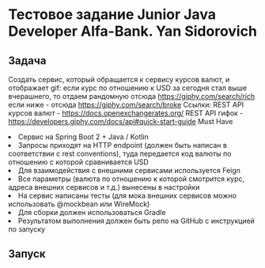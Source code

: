 # Тестовое задание Junior Java Developer Alfa-Bank. Yan Sidorovich

## Задача

Создать сервис, который обращается к сервису курсов валют, и отображает gif:
если курс по отношению к USD за сегодня стал выше вчерашнего, то отдаем рандомную отсюда https://giphy.com/search/rich
если ниже - отсюда https://giphy.com/search/broke
Ссылки:
 REST API курсов валют - https://docs.openexchangerates.org/
 REST API гифок - https://developers.giphy.com/docs/api#quick-start-guide
Must Have
 <li> Сервис на Spring Boot 2 + Java / Kotlin </li> 
 <li> Запросы приходят на HTTP endpoint (должен быть написан в соответствии с rest conventions), туда передается код валюты по отношению с которой сравнивается USD </li>
 <li> Для взаимодействия с внешними сервисами используется Feign </li>
 <li> Все параметры (валюта по отношению к которой смотрится курс, адреса внешних сервисов и т.д.) вынесены в настройки </li>
 <li> На сервис написаны тесты (для мока внешних сервисов можно использовать @mockbean или WireMock) </li>
 <li> Для сборки должен использоваться Gradle </li>
 <li> Результатом выполнения должен быть репо на GitHub с инструкцией по запуску </li>
 
## Запуск
